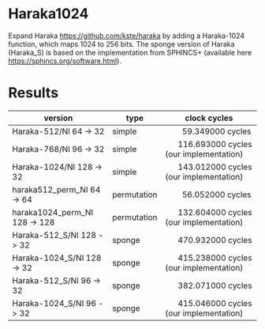 # Haraka1024

Expand Haraka https://github.com/kste/haraka by adding a Haraka-1024 function, which maps 1024 to 256 bits. The sponge version of Haraka (Haraka_S) is based on the implementation from SPHINCS+ (available here https://sphincs.org/software.html).

# Results

version                       | type         | clock cycles
------------------------------|--------------|------
Haraka-512/NI       64 ->  32 | simple       |&nbsp;&nbsp;&nbsp;&nbsp;&nbsp;&nbsp;&nbsp;&nbsp;59.349000 cycles
Haraka-768/NI       96 ->  32 | simple       |&nbsp;&nbsp;&nbsp;&nbsp;&nbsp;&nbsp;116.693000 cycles (our implementation)
Haraka-1024/NI     128 ->  32 | simple       |&nbsp;&nbsp;&nbsp;&nbsp;&nbsp;&nbsp;143.012000 cycles (our implementation)
haraka512_perm_NI   64 ->  64 | permutation  |&nbsp;&nbsp;&nbsp;&nbsp;&nbsp;&nbsp;&nbsp;&nbsp;56.052000 cycles
haraka1024_perm_NI 128 -> 128 | permutation  |&nbsp;&nbsp;&nbsp;&nbsp;&nbsp;&nbsp;132.604000 cycles (our implementation)
Haraka-512_S/NI    128 ->  32 | sponge       |&nbsp;&nbsp;&nbsp;&nbsp;&nbsp;&nbsp;470.932000 cycles
Haraka-1024_S/NI   128 ->  32 | sponge       |&nbsp;&nbsp;&nbsp;&nbsp;&nbsp;&nbsp;415.238000 cycles (our implementation)
Haraka-512_S/NI     96 ->  32 | sponge       |&nbsp;&nbsp;&nbsp;&nbsp;&nbsp;&nbsp;382.071000 cycles
Haraka-1024_S/NI    96 ->  32 | sponge       |&nbsp;&nbsp;&nbsp;&nbsp;&nbsp;&nbsp;415.046000 cycles (our implementation)